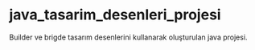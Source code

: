 # java_tasarim_desenleri_projesi
Builder ve brigde tasarım desenlerini kullanarak oluşturulan java projesi.
